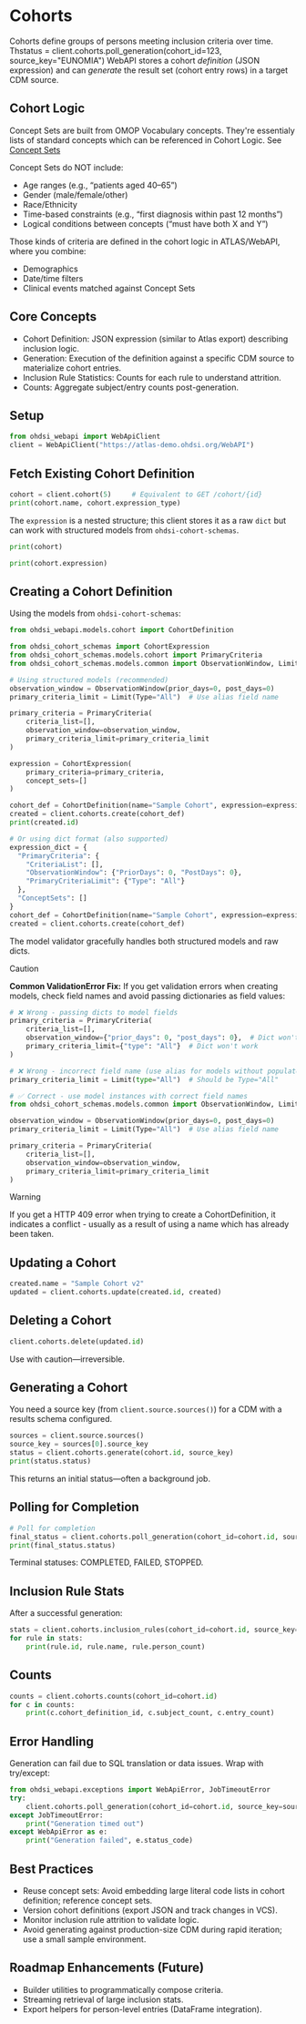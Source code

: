 # Cohorts

Cohorts define groups of persons meeting inclusion criteria over time. Thstatus = client.cohorts.poll_generation(cohort_id=123, source_key="EUNOMIA") WebAPI stores a cohort *definition* (JSON expression) and can *generate* the result set (cohort entry rows) in a target CDM source.


## Cohort Logic 

Concept Sets are built from OMOP Vocabulary concepts. They're essentialy lists of standard concepts which can be referenced in Cohort Logic. See [Concept Sets](./concept_sets.md)

Concept Sets do NOT include: 
- Age ranges (e.g., “patients aged 40–65”)
- Gender (male/female/other)
- Race/Ethnicity
- Time-based constraints (e.g., “first diagnosis within past 12 months”)
- Logical conditions between concepts (“must have both X and Y”)

Those kinds of criteria are defined in the cohort logic in ATLAS/WebAPI, where you combine:
- Demographics
- Date/time filters
- Clinical events matched against Concept Sets

## Core Concepts
- Cohort Definition: JSON expression (similar to Atlas export) describing inclusion logic.
- Generation: Execution of the definition against a specific CDM source to materialize cohort entries.
- Inclusion Rule Statistics: Counts for each rule to understand attrition.
- Counts: Aggregate subject/entry counts post-generation.

## Setup
```python
from ohdsi_webapi import WebApiClient
client = WebApiClient("https://atlas-demo.ohdsi.org/WebAPI")
```

## Fetch Existing Cohort Definition
```python
cohort = client.cohort(5)     # Equivalent to GET /cohort/{id}
print(cohort.name, cohort.expression_type)
```
The `expression` is a nested structure; this client stores it as a raw `dict` but can work with structured models from `ohdsi-cohort-schemas`.

```python
print(cohort) 

print(cohort.expression)
```




## Creating a Cohort Definition

Using the models from `ohdsi-cohort-schemas`:

```python
from ohdsi_webapi.models.cohort import CohortDefinition

from ohdsi_cohort_schemas import CohortExpression
from ohdsi_cohort_schemas.models.cohort import PrimaryCriteria
from ohdsi_cohort_schemas.models.common import ObservationWindow, Limit

# Using structured models (recommended)
observation_window = ObservationWindow(prior_days=0, post_days=0)
primary_criteria_limit = Limit(Type="All")  # Use alias field name

primary_criteria = PrimaryCriteria(
    criteria_list=[],
    observation_window=observation_window,
    primary_criteria_limit=primary_criteria_limit
)

expression = CohortExpression(
    primary_criteria=primary_criteria,
    concept_sets=[]
)

cohort_def = CohortDefinition(name="Sample Cohort", expression=expression)
created = client.cohorts.create(cohort_def)
print(created.id)

# Or using dict format (also supported)
expression_dict = {
  "PrimaryCriteria": {
    "CriteriaList": [],
    "ObservationWindow": {"PriorDays": 0, "PostDays": 0},
    "PrimaryCriteriaLimit": {"Type": "All"}
  },
  "ConceptSets": []
}
cohort_def = CohortDefinition(name="Sample Cohort", expression=expression_dict)
created = client.cohorts.create(cohort_def)
```
The model validator gracefully handles both structured models and raw dicts.

> [!CAUTION]
> **Common ValidationError Fix:** If you get validation errors when creating models, check field names and avoid passing dictionaries as field values:
> 
> ```python
> # ❌ Wrong - passing dicts to model fields
> primary_criteria = PrimaryCriteria(
>     criteria_list=[],
>     observation_window={"prior_days": 0, "post_days": 0},  # Dict won't work
>     primary_criteria_limit={"type": "All"}  # Dict won't work
> )
> 
> # ❌ Wrong - incorrect field name (use alias for models without populate_by_name)
> primary_criteria_limit = Limit(type="All")  # Should be Type="All"
> 
> # ✅ Correct - use model instances with correct field names
> from ohdsi_cohort_schemas.models.common import ObservationWindow, Limit
> 
> observation_window = ObservationWindow(prior_days=0, post_days=0)
> primary_criteria_limit = Limit(Type="All")  # Use alias field name
> 
> primary_criteria = PrimaryCriteria(
>     criteria_list=[],
>     observation_window=observation_window,
>     primary_criteria_limit=primary_criteria_limit
> )
> ```


> [!WARNING]
> If you get a HTTP 409 error when trying to create a CohortDefinition, it indicates a conflict - usually
> as a result of using a name which has already been taken.  

## Updating a Cohort
```python
created.name = "Sample Cohort v2"
updated = client.cohorts.update(created.id, created)
```

## Deleting a Cohort
```python
client.cohorts.delete(updated.id)
```
Use with caution—irreversible.

## Generating a Cohort
You need a source key (from `client.source.sources()`) for a CDM with a results schema configured.
```python
sources = client.source.sources()
source_key = sources[0].source_key
status = client.cohorts.generate(cohort.id, source_key)
print(status.status)
```
This returns an initial status—often a background job.

## Polling for Completion
```python
# Poll for completion
final_status = client.cohorts.poll_generation(cohort_id=cohort.id, source_key=source_key)
print(final_status.status)
```
Terminal statuses: COMPLETED, FAILED, STOPPED.

## Inclusion Rule Stats
After a successful generation:
```python
stats = client.cohorts.inclusion_rules(cohort_id=cohort.id, source_key=source_key)
for rule in stats:
    print(rule.id, rule.name, rule.person_count)
```

## Counts
```python
counts = client.cohorts.counts(cohort_id=cohort.id)
for c in counts:
    print(c.cohort_definition_id, c.subject_count, c.entry_count)
```

## Error Handling
Generation can fail due to SQL translation or data issues. Wrap with try/except:
```python
from ohdsi_webapi.exceptions import WebApiError, JobTimeoutError
try:
    client.cohorts.poll_generation(cohort_id=cohort.id, source_key=source_key)
except JobTimeoutError:
    print("Generation timed out")
except WebApiError as e:
    print("Generation failed", e.status_code)
```

## Best Practices
- Reuse concept sets: Avoid embedding large literal code lists in cohort definition; reference concept sets.
- Version cohort definitions (export JSON and track changes in VCS).
- Monitor inclusion rule attrition to validate logic.
- Avoid generating against production-size CDM during rapid iteration; use a small sample environment.

## Roadmap Enhancements (Future)
- Builder utilities to programmatically compose criteria.
- Streaming retrieval of large inclusion stats.
- Export helpers for person-level entries (DataFrame integration).

